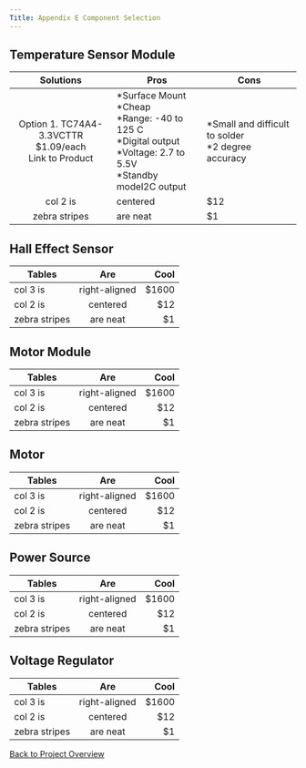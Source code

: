 ```yaml
---
Title: Appendix E Component Selection
---
```


## Temperature Sensor Module

| Solutions     | Pros          | Cons  |
| :---: | --- | --- |
| Option 1. TC74A4-3.3VCTTR<br>$1.09/each<br>Link to Product | *Surface Mount<br>*Cheap<br>*Range: -40 to 125 C<br>*Digital output<br>*Voltage: 2.7 to 5.5V<br>*Standby modeI2C output | *Small and difficult to solder<br>*2 degree accuracy |
| col 2 is      | centered      |   $12 |
| zebra stripes | are neat      |    $1 |

## Hall Effect Sensor

| Tables        | Are           | Cool  |
| ------------- |:-------------:| -----:|
| col 3 is      | right-aligned | $1600 |
| col 2 is      | centered      |   $12 |
| zebra stripes | are neat      |    $1 |

## Motor Module

| Tables        | Are           | Cool  |
| ------------- |:-------------:| -----:|
| col 3 is      | right-aligned | $1600 |
| col 2 is      | centered      |   $12 |
| zebra stripes | are neat      |    $1 |

## Motor

| Tables        | Are           | Cool  |
| ------------- |:-------------:| -----:|
| col 3 is      | right-aligned | $1600 |
| col 2 is      | centered      |   $12 |
| zebra stripes | are neat      |    $1 |

## Power Source

| Tables        | Are           | Cool  |
| ------------- |:-------------:| -----:|
| col 3 is      | right-aligned | $1600 |
| col 2 is      | centered      |   $12 |
| zebra stripes | are neat      |    $1 |

## Voltage Regulator

| Tables        | Are           | Cool  |
| ------------- |:-------------:| -----:|
| col 3 is      | right-aligned | $1600 |
| col 2 is      | centered      |   $12 |
| zebra stripes | are neat      |    $1 |

[Back to Project Overview](index.md)
